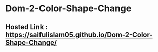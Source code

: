 # Dom-2-Color-Shape-Change
## Hosted Link : https://saifulislam05.github.io/Dom-2-Color-Shape-Change/
